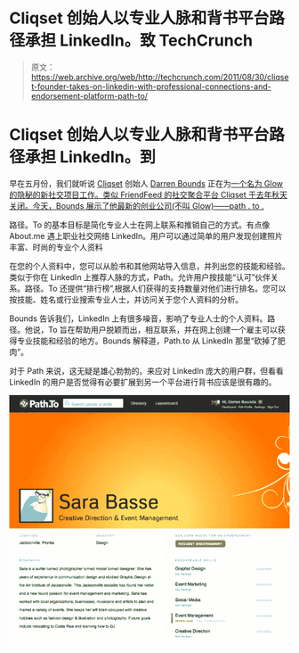 # Cliqset 创始人以专业人脉和背书平台路径承担 LinkedIn。致 TechCrunch

> 原文：<https://web.archive.org/web/http://techcrunch.com/2011/08/30/cliqset-founder-takes-on-linkedin-with-professional-connections-and-endorsement-platform-path-to/>

# Cliqset 创始人以专业人脉和背书平台路径承担 LinkedIn。到

早在五月份，我们就听说 [Cliqset](https://web.archive.org/web/20230204105420/http://www.crunchbase.com/company/cliqset) 创始人 [Darren Bounds](https://web.archive.org/web/20230204105420/http://www.crunchbase.com/person/darren-bounds) 正在为[一个名为 Glow 的隐秘的新社交项目工作。类似 FriendFeed 的社交聚合平台 Cliqset 于去年秋天关闭。今天，Bounds 展示了他最新的创业公司(不叫 Glow)——](https://web.archive.org/web/20230204105420/https://techcrunch.com/2011/05/28/cliqset-founder-takes-on-personal-publishing-and-social-conversations-with-stealthy-startup-glow/)[path . to .](https://web.archive.org/web/20230204105420/http://path.to/)

路径。To 的基本目标是简化专业人士在网上联系和推销自己的方式。有点像 About.me 遇上职业社交网络 LinkedIn。用户可以通过简单的用户发现创建照片丰富、时尚的专业个人资料

在您的个人资料中，您可以从脸书和其他网站导入信息，并列出您的技能和经验。类似于你在 LinkedIn 上推荐人脉的方式，Path。允许用户按技能“认可”伙伴关系。路径。To 还提供“排行榜”,根据人们获得的支持数量对他们进行排名。您可以按技能、姓名或行业搜索专业人士，并访问关于您个人资料的分析。

Bounds 告诉我们，LinkedIn 上有很多噪音，影响了专业人士的个人资料。路径。他说，To 旨在帮助用户脱颖而出，相互联系，并在网上创建一个雇主可以获得专业技能和经验的地方。Bounds 解释道，Path.to 从 LinkedIn 那里“砍掉了肥肉”。

对于 Path 来说，这无疑是雄心勃勃的。来应对 LinkedIn 庞大的用户群，但看看 LinkedIn 的用户是否觉得有必要扩展到另一个平台进行背书应该是很有趣的。

![](img/8f544111329fbfbadf98b38513e9fbd3.png)